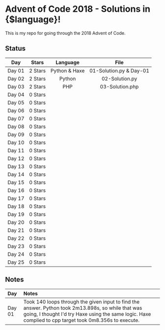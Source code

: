 # Advent of Code 2018 - Solutions in {$language}!

This is my repo for going through the 2018 Advent of Code.

## Status

| Day           | Stars   | Language | File            |
|:-------------:|:-------:|:--------:|:---------------:|
| Day 01        | 2 Stars | Python & Haxe | 01-Solution.py & Day-01 |
| Day 02        | 2 Stars | Python   | 02-Solution.py  |
| Day 03        | 2 Stars | PHP      | 03-Solution.php |
| Day 04        | 0 Stars |||
| Day 05        | 0 Stars |||
| Day 06        | 0 Stars |||
| Day 07        | 0 Stars |||
| Day 08        | 0 Stars |||
| Day 09        | 0 Stars |||
| Day 10        | 0 Stars |||
| Day 11        | 0 Stars |||
| Day 12        | 0 Stars |||
| Day 13        | 0 Stars |||
| Day 14        | 0 Stars |||
| Day 15        | 0 Stars |||
| Day 16        | 0 Stars |||
| Day 17        | 0 Stars |||
| Day 18        | 0 Stars |||
| Day 19        | 0 Stars |||
| Day 20        | 0 Stars |||
| Day 21        | 0 Stars |||
| Day 22        | 0 Stars |||
| Day 23        | 0 Stars |||
| Day 24        | 0 Stars |||
| Day 25        | 0 Stars |||

## Notes

| Day           | Notes   |
|:------------- |:------- |
| Day 01        | Took 140 loops through the given input to find the answer.  Python took 2m13.898s, so while that was going, I thought I'd try Haxe using the same logic.  Haxe complied to cpp target took 0m8.356s to execute. |